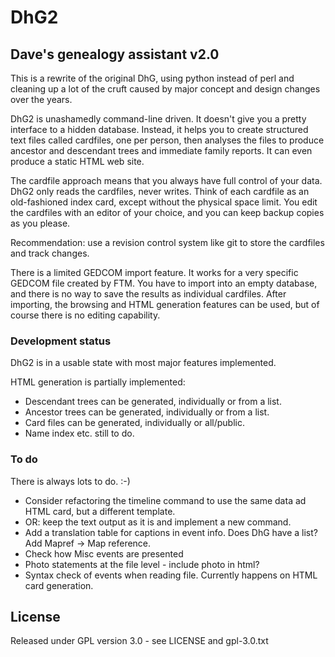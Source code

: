 # DhG2
## Dave's genealogy assistant v2.0

This is a rewrite of the original DhG, using python instead of perl and cleaning up a lot of the
cruft caused by major concept and design changes over the years.

DhG2 is unashamedly command-line driven. It doesn't give you a pretty interface to a hidden database.
Instead, it helps you to create structured text files called cardfiles, one per person, then analyses
the files to produce ancestor and descendant trees and immediate family reports. It can even produce a
static HTML web site.

The cardfile approach means that you always have full control of your data. DhG2 only reads the
cardfiles, never writes. Think of each cardfile as an old-fashioned index card, except without the
physical space limit. You edit the cardfiles with an editor of your choice, and you can keep backup
copies as you please.

Recommendation: use a revision control system like git to store the cardfiles and track changes.

There is a limited GEDCOM import feature. It works for a very specific GEDCOM file created by FTM.
You have to import into an empty database, and there is no way to save the results as individual cardfiles.
After importing, the browsing and HTML generation features can be used, but of course there is no
editing capability.

### Development status

DhG2 is in a usable state with most major features implemented.

HTML generation is partially implemented:
* Descendant trees can be generated, individually or from a list.
* Ancestor trees can be generated, individually or from a list.
* Card files can be generated, individually or all/public.
* Name index etc. still to do.

### To do

There is always lots to do. :-)

* Consider refactoring the timeline command to use the same data ad HTML card, but a different template.
* OR: keep the text output as it is and implement a new command.
* Add a translation table for captions in event info. Does DhG have a list? Add Mapref -> Map reference.
* Check how Misc events are presented
* Photo statements at the file level - include photo in html?
* Syntax check of events when reading file. Currently happens on HTML card generation.

## License

Released under GPL version 3.0 - see LICENSE and gpl-3.0.txt

